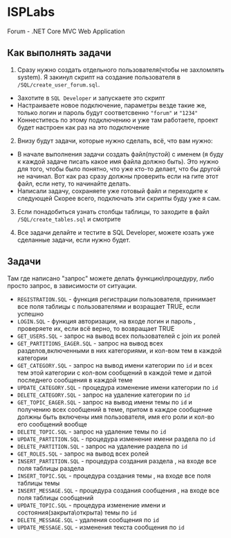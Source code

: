 # ISPLabs
Forum - .NET Core MVC Web Application

## Как выполнять задачи

1. Сразу нужно создать отдельного пользователя(чтобы не захломлять system). Я закинул скрипт на создание пользователя в `/SQL/create_user_forum.sql`.
  * Захотите в `SQL Developer` и запускаете это скрипт
  * Настраиваете новое подключение, параметры везде такие же, только логин и пароль будут соответсвенно `"forum"` и `"1234"`
  * Коннеститесь по этому подключению и уже там работаете, проект будет настроен как раз на это подключение
 
2. Внизу будут задачи, которые нужно сделать, всё, что вам нужно:
  * В начале выполнения задачи создать файл(пустой) с именем (я буду к каждой задаче писать какое имя файла должно быть). Это нужно для того, чтобы было понятно, что уже кто-то делает, что бы другой не начинал. Вот как раз сразу должны проверить если на гите этот файл, если нету, то начинайте делать.
  * Написали задачу, сохраняете уже готовый файл и переходите к следующей
  Скорее всего, подключать эти скрипты буду уже я сам.

3. Если понадобиться узнать столбцы таблицы, то заходите в файл `/SQL/create_tables.sql` и смотрите

4. Все задачи делайте и тестите в SQL Developer, можете юзать уже сделанные задачи, если нужно будет.

## Задачи
Там где написано "запрос" можете делать функцию\процедуру, либо просто запрос, в зависимости от ситуации.

 - `REGISTRATION.SQL` - функция регистрации пользователя, принимает все поля таблицы c пользователями и возращает TRUE, если успешно
 - `LOGIN.SQL` - функция авторизации, на входе логин и пароль , проверяете их, если всё верно, то возвращает TRUE
 - `GET_USERS.SQL` - запрос на вывод всех пользователей с join их ролей
 - `GET_PARTITIONS_EAGER.SQL` - запрос на вывод всех разделов,включенными в них категориями, и кол-вом тем в каждой категории
 - `GET_CATEGORY.SQL` - запрос на вывод имени категории по `id` и всех тем этой категории с кол-вом сообщений в каждой теме и датой последнего сообщения в каждой теме
 - `UPDATE_CATEGORY.SQL` - процедура изменение имени категории по `id`
 - `DELETE_CATEGORY.SQL` - запрос на удаление категории по `id`
 - `GET_TOPIC_EAGER.SQL` - запрос на вывод имени темы по `id` и получению всех сообщений в теме, притом в каждое сообщение должны быть включены имя пользователя, имя его роли и кол-во его сообщений вообще
 - `DELETE_TOPIC.SQL` - запрос на удаление темы по `id`
 - `UPDATE_PARTITION.SQL` - процедура изменение имени раздела по `id`
 - `DELETE_PARTITION.SQL` - запрос на удаление раздела по `id`
 - `GET_ROLES.SQL` - запрос на вывод всех ролей
 - `INSERT_PARTITION.SQL` - процедура создания раздела , на входе все поля таблицы раздела
 - `INSERT_TOPIC.SQL` - процедура создания темы , на входе все поля таблицы темы
 - `INSERT_MESSAGE.SQL` - процедура создания сообщения , на входе все поля таблицы сообщений
 - `UPDATE_TOPIC.SQL` - процедура изменение имени и состояния(закрыта\открыта) темы по `id`
 - `DELETE_MESSAGE.SQL` - удаления сообщения по `id`
 - `UPDATE_MESSAGE.SQL` - изменения текста сообщения по `id`
